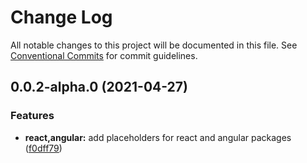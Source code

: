 # Change Log

All notable changes to this project will be documented in this file.
See [Conventional Commits](https://conventionalcommits.org) for commit guidelines.

## 0.0.2-alpha.0 (2021-04-27)


### Features

* **react,angular:** add placeholders for react and angular packages ([f0dff79](https://github.com/dudyn5ky1/select-pure/commit/f0dff7979cc9eca6fc5d1497823f65ce91a1f054))
